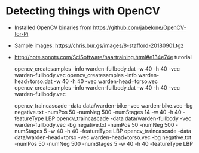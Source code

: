 # Detecting things with OpenCV

- Installed OpenCV binaries from https://github.com/jabelone/OpenCV-for-Pi
- Sample images: https://chris.bur.gs/images/8-stafford-20180901.tgz
- http://note.sonots.com/SciSoftware/haartraining.html#e134e74e tutorial

    opencv_createsamples -info warden-fullbody.dat -w 40 -h 40 -vec warden-fullbody.vec
    opencv_createsamples -info warden-head+torso.dat -w 40 -h 40 -vec warden-head+torso.vec
    opencv_createsamples -info warden-fullbody.dat -w 40 -h 40 -vec warden-fullbody.vec

    opencv_traincascade -data data/warden-bike -vec warden-bike.vec -bg negative.txt -numPos 50 -numNeg 500 -numStages 14 -w 40 -h 40 -featureType LBP
    opencv_traincascade -data data/warden-fullbody -vec warden-fullbody.vec -bg negative.txt -numPos 50 -numNeg 500 -numStages 5 -w 40 -h 40 -featureType LBP
    opencv_traincascade -data data/warden-head+torso -vec warden-head+torso.vec -bg negative.txt -numPos 50 -numNeg 500 -numStages 5 -w 40 -h 40 -featureType LBP
